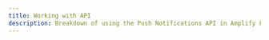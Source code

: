 ```yaml
---
title: Working with API
description: Breakdown of using the Push Notifications API in Amplify Framework
---
```


<inline-fragment platform="js" src="~/lib/push-notifications/fragments/js/working-with-api.md"></inline-fragment>
